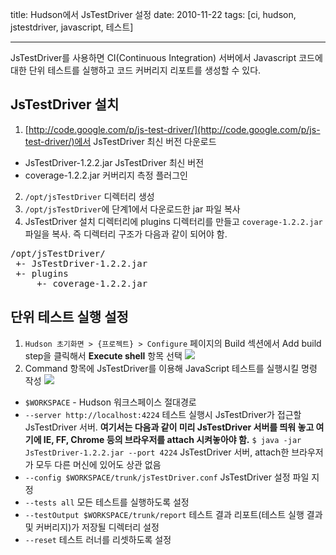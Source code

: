 title: Hudson에서 JsTestDriver 설정
date: 2010-11-22
tags: [ci, hudson, jstestdriver, javascript, 테스트]

---
JsTestDriver를 사용하면 CI(Continuous Integration) 서버에서 Javascript 코드에 대한 단위 테스트를 실행하고 코드 커버리지 리포트를 생성할 수 있다.
<!--more-->

## JsTestDriver 설치
1. [http://code.google.com/p/js-test-driver/](http://code.google.com/p/js-test-driver/)에서 JsTestDriver 최신 버전 다운로드
  * JsTestDriver-1.2.2.jar JsTestDriver 최신 버전
  * coverage-1.2.2.jar 커버리지 측정 플러그인
2. `/opt/jsTestDriver` 디렉터리 생성
3. `/opt/jsTestDriver`에 단계1에서 다운로드한 jar 파일 복사
4. JsTestDriver 설치 디렉터리에 plugins 디렉터리를 만들고 `coverage-1.2.2.jar` 파일을 복사. 즉 디렉터리 구조가 다음과 같이 되어야 함.
<pre class="console">
/opt/jsTestDriver/
 +- JsTestDriver-1.2.2.jar
 +- plugins
     +- coverage-1.2.2.jar
</pre>

## 단위 테스트 실행 설정
1. `Hudson 초기화면 > {프로젝트} > Configure` 페이지의 Build 섹션에서 Add build step을 클릭해서 **Execute shell** 항목 선택
![](2010-11-22-1.png)
2. Command 항목에 JsTestDriver를 이용해 JavaScript 테스트를 실행시킬 명령 작성
![](2010-11-22-2.png)
  * `$WORKSPACE` - Hudson 워크스페이스 절대경로
  * `--server http://localhost:4224` 테스트 실행시 JsTestDriver가 접근할 JsTestDriver 서버. **여기서는 다음과 같이 미리 JsTestDriver 서버를 띄워 놓고 여기에 IE, FF, Chrome 등의 브라우저를 attach 시켜놓아야 함.**
    `$ java -jar JsTestDriver-1.2.2.jar --port 4224` JsTestDriver 서버, attach한 브라우저가 모두 다른 머신에 있어도 상관 없음
  * `--config $WORKSPACE/trunk/jsTestDriver.conf` JsTestDriver 설정 파일 지정
  * `--tests all` 모든 테스트를 실행하도록 설정
  * `--testOutput $WORKSPACE/trunk/report` 테스트 결과 리포트(테스트 실행 결과 및 커버리지)가 저장될 디렉터리 설정
  * `--reset` 테스트 러너를 리셋하도록 설정
